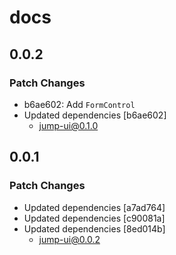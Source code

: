# docs

## 0.0.2

### Patch Changes

- b6ae602: Add `FormControl`
- Updated dependencies [b6ae602]
  - jump-ui@0.1.0

## 0.0.1

### Patch Changes

- Updated dependencies [a7ad764]
- Updated dependencies [c90081a]
- Updated dependencies [8ed014b]
  - jump-ui@0.0.2
